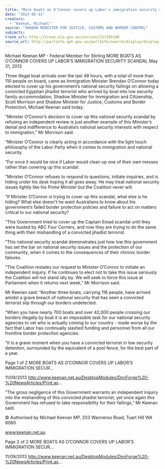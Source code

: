 ```yaml
---
title: "More boats as O'Connor covers up Labor's immigration security scandal"
date: "2013-05-31"
creators:
  - "Keenan, Michael"
source: "SHADOW MINISTER FOR JUSTICE, CUSTOMS AND BORDER CONTROL"
subjects:
trove_url: http://trove.nla.gov.au/version/211395190
source_url: http://parlinfo.aph.gov.au/parlInfo/search/display/display.w3p;query=Id%3A%22media/pressrel/2719380%22
---
```


 Michael Keenan MP - Federal Member for  Stirling MORE BOATS AS O’CONNOR COVERS UP  LABOR’S IMMIGRATION SECURITY  SCANDAL May 31, 2013

 Three  illegal  boat  arrivals  over  the  last  48  hours,  with  a  total  of  more  than  110  people  on  board,  came  as  Immigration Minister Brendan O’Connor today elected to cover up his government’s national security failings on allowing a convicted  Egyptian jihadist terrorist who arrived  by boat into low security family accommodation, Shadow Minister for Immigration and Citizenship, Scott Morrison and Shadow Minister for Justice, Customs and Border Protection, Michael Keenan said today.

 “Minister O’Connor’s decision to cover up this national security scandal by refusing an independent review is just another example of this Minister’s denial and indifference to Australia’s national security interests with respect to immigration,” Mr  Morrison said.

 “Minister  O’Connor  is  clearly  acting  in  accordance  with  the  light  touch  philosophy  of  the  Labor  Party  when  it  comes  to immigration and national security.

 “For once it would be nice if Labor would clean up one of their own messes rather than covering up this scandal.

 “Minister O’Connor refuses to respond to questions, initiate inquiries, and is hiding under his desk hoping it all goes away. He may treat national security issues lightly like his Prime Minister but the Coalition never will.

 “If Minister O’Connor is trying to cover up this scandal, what else is he hiding? What else doesn’t he want Australians to  know about his government’s failed border protection policies and failure to act on matters critical to our national security?

 “This Government tried to cover up the Captain Emad scandal until they were busted by ABC Four Corners, and now they are trying to do the same thing with their mishandling of a convicted jihadist terrorist. 

 “This national security scandal demonstrates just how low this government has set the bar on national security issues and the protection of our community, when it comes to the consequences of their chronic border failures.

 “The Coalition restates our request to Minister O’Connor to initiate an independent inquiry. If he continues to elect not to take this issue seriously the Coalition will not stand idly by. We will seek to force this issue at Parliament when it returns next week,” Mr Morrison said.

 Mr Keenan said: “Another three boats, carrying 116 people, have arrived amidst a grave breach of national security that has seen a convicted terrorist slip through our borders undetected.

 “When you have nearly 700 boats and over 42,000 people crossing our borders illegally by boat it is an impossible task for our  national  security  agencies  to  vet  who  is  actually  coming  to  our  country  - made  worse  by  the  fact  that  Labor  has   continually slashed funding and personnel from all our frontline border protection agencies.

 “It is a grave moment when you have a convicted terrorist in low security detention, surrounded by the equivalent of a pool fence, for the best part of a year.

 Page 1 of 2 MORE BOATS AS O’CONNOR COVERS UP LABOR’S IMMIGRATION SECUR...

 11/09/2013 http://www.keenan.net.au/DesktopModules/DnnForge%20-%20NewsArticles/Print.as...

 “The gross negligence of this Government warrants an independent inquiry into the mishandling of this convicted jihadist terrorist, yet once again this Government has refused to take responsibility for their failings,” Mr Keenan said.

 © Authorised by Michael Keenan MP, 203 Wanneroo Road, Tuart Hill WA 6060

 www.keenan.net.au

 Page 2 of 2 MORE BOATS AS O’CONNOR COVERS UP LABOR’S IMMIGRATION SECUR...

 11/09/2013 http://www.keenan.net.au/DesktopModules/DnnForge%20-%20NewsArticles/Print.as...

